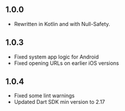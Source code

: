 ## 1.0.0

- Rewritten in Kotlin and with Null-Safety.

## 1.0.3

- Fixed system app logic for Android
- Fixed opening URLs on earlier iOS versions

## 1.0.4

- Fixed some lint warnings
- Updated Dart SDK min version to 2.17
